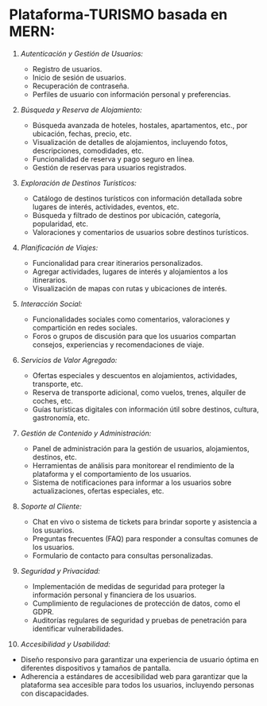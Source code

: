 # Plataforma-TURISMO basada en MERN:

1. *Autenticación y Gestión de Usuarios:*
   - Registro de usuarios.
   - Inicio de sesión de usuarios.
   - Recuperación de contraseña.
   - Perfiles de usuario con información personal y preferencias.

2. *Búsqueda y Reserva de Alojamiento:*
   - Búsqueda avanzada de hoteles, hostales, apartamentos, etc., por ubicación, fechas, precio, etc.
   - Visualización de detalles de alojamientos, incluyendo fotos, descripciones, comodidades, etc.
   - Funcionalidad de reserva y pago seguro en línea.
   - Gestión de reservas para usuarios registrados.

3. *Exploración de Destinos Turísticos:*
   - Catálogo de destinos turísticos con información detallada sobre lugares de interés, actividades, eventos, etc.
   - Búsqueda y filtrado de destinos por ubicación, categoría, popularidad, etc.
   - Valoraciones y comentarios de usuarios sobre destinos turísticos.

4. *Planificación de Viajes:*
   - Funcionalidad para crear itinerarios personalizados.
   - Agregar actividades, lugares de interés y alojamientos a los itinerarios.
   - Visualización de mapas con rutas y ubicaciones de interés.

5. *Interacción Social:*
   - Funcionalidades sociales como comentarios, valoraciones y compartición en redes sociales.
   - Foros o grupos de discusión para que los usuarios compartan consejos, experiencias y recomendaciones de viaje.

6. *Servicios de Valor Agregado:*
   - Ofertas especiales y descuentos en alojamientos, actividades, transporte, etc.
   - Reserva de transporte adicional, como vuelos, trenes, alquiler de coches, etc.
   - Guías turísticas digitales con información útil sobre destinos, cultura, gastronomía, etc.

7. *Gestión de Contenido y Administración:*
   - Panel de administración para la gestión de usuarios, alojamientos, destinos, etc.
   - Herramientas de análisis para monitorear el rendimiento de la plataforma y el comportamiento de los usuarios.
   - Sistema de notificaciones para informar a los usuarios sobre actualizaciones, ofertas especiales, etc.

8. *Soporte al Cliente:*
   - Chat en vivo o sistema de tickets para brindar soporte y asistencia a los usuarios.
   - Preguntas frecuentes (FAQ) para responder a consultas comunes de los usuarios.
   - Formulario de contacto para consultas personalizadas.

9. *Seguridad y Privacidad:*
   - Implementación de medidas de seguridad para proteger la información personal y financiera de los usuarios.
   - Cumplimiento de regulaciones de protección de datos, como el GDPR.
   - Auditorías regulares de seguridad y pruebas de penetración para identificar vulnerabilidades.

10. *Accesibilidad y Usabilidad:*
   - Diseño responsivo para garantizar una experiencia de usuario óptima en diferentes dispositivos y tamaños de pantalla.
   - Adherencia a estándares de accesibilidad web para garantizar que la plataforma sea accesible para todos los usuarios, incluyendo personas con discapacidades.
